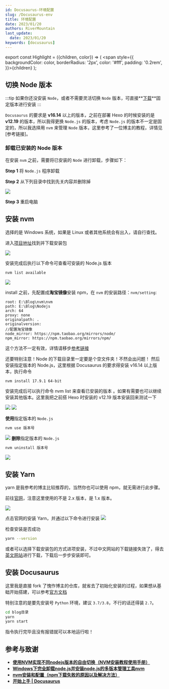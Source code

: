 ```yaml
---
id: Docusaurus-环境配置
slug: /Docusaurus-env
title: 环境配置
date: 2023/01/20
authors: RiverMountain
last_update:
  date: 2023/01/20
keywords: [docusaurus]
---
```


export const Highlight = ({children, color}) => ( <span style={{
    backgroundColor: color,
    borderRadius: '2px',
    color: '#fff',
    padding: '0.2rem',
    }}>{children}</span> );
<br/>

## 切换 Node 版本

:::tip
如果你还没安装 `Node`，或者不需要灵活切换 `Node` 版本，可直接**[下载](https://nodejs.org/en/download/)**固定版本进行安装
:::

`Docusaurus` 的要求是 **v16.14** 以上的版本，之前在部署 Hexo 的时候安装的是 **v12.19** 的版本，所以我得更换 `Node.js` 的版本，考虑 `Node.js` 的版本不一定是固定的，所以我选择用 `nvm` 来管理 `Node` 版本，这里参考了一位博主的教程，详情见[参考链接]。

### 卸载已安装的 Node 版本

在安装 `nvm` 之前，需要将已安装的 `Node` 进行卸载，步骤如下：

**<Highlight color="#9ABCF2">Step 1</Highlight>** 将 `Node.js` 程序卸载

**<Highlight color="#9ABCF2">Step 2</Highlight>** 从下列目录中找到先关内容并删除掉

![](assets/环境配置/image-20230423015123.png)

**<Highlight color="#9ABCF2">Step 3</Highlight>** 重启电脑

## 安装 nvm

选择的是 Windows 系统，如果是 Linux 或者其他系统会有出入，请自行查找。

进入[项目地址](https://github.com/coreybutler/nvm-windows)找到并下载安装包

![](assets/环境配置/image-20230423015142.png)


安装完成后执行以下命令可查看可安装的 Node.js 版本

```bash
nvm list available 
```

![](assets/环境配置/image-20230423015147.png)

install 之前，先配置成**淘宝镜像**安装 npm，在 `nvm` 的安装路径：`nvm/setting`:

```
root: E:\Blog\nvm\nvm
path: E:\Blog\Nodejs
arch: 64
proxy: none
originalpath: .
originalversion: 
//配置淘宝镜像
node_mirror: https://npm.taobao.org/mirrors/node/
npm_mirror: https://npm.taobao.org/mirrors/npm/
```

这个方法不一定有效，详情请移步[参考链接](https://blog.csdn.net/DW14687/article/details/122957949)

还要特别注意！Node 的下载目录里一定要是个空文件夹！不然会出问题！
然后安装指定版本的 Node.js，这里根据 Docusaurus 的要求得安装 v16.14 以上版本，执行命令

```bash
nvm install 17.9.1 64-bit
```

安装完成后可以执行命令 nvm list 来查看已安装的版本 。如果有需要也可以继续安装其他版本。这里我把之前搭 Hexo 时安装的 v12.19 版本安装回来测试一下

![](assets/环境配置/image-20230423015201.png)
![](assets/环境配置/image-20230423015206.png)

**使用**指定版本的 `Node.js`

```bash
nvm use 版本号
```

![](assets/环境配置/image-20230423015214.png)
**删除**指定版本的 `Node.js`

```bash
nvm uninstall 版本号
```

![](assets/环境配置/image-20230423015220.png)

## 安装 Yarn

yarn 是我参考的博主比较推荐的，当然你也可以使用 npm，就无需进行此步骤。

前往[官网](https://yarn.bootcss.com/)，注意这里使用的不是 2.x 版本，是 1.x 版本。

![](assets/环境配置/image-20230423015227.png)

点击官网的安装 Yarn，并通过以下命令进行安装
![](assets/环境配置/image-20230423015236.png)

检查安装是否成功

```bash
yarn --version
```

或者可以选择下载安装包的方式进项安装，不过中文网站的下载链接失效了，得去[英文网站](https://classic.yarnpkg.com/en/docs/install#windows-stable)进行下载，下载后一步步安装即可。

## 安装 Docusaurus

这里我是直接 fork 了愧怍博主的仓库，就省去了初始化安装的过程，如果想从基础开始搭建，可以参考[官方文档](https://docusaurus.io/zh-CN/docs/category/getting-started)

特别注意的是要先安装号 `Python` 环境，建议 `3.7/3.8`，不行的话还得装 `2.7`。

```bash
cd blog目录
yarn
yarn start
```

指令执行完毕且没有报错就可以本地运行啦！

## 参考与致谢

- **[使用NVM实现不同nodejs版本的自由切换（NVM安装教程使用手册）](https://lichong.blog.csdn.net/article/details/118756713?spm=1001.2101.3001.6650.2&utm_medium=distribute.pc_relevant.none-task-blog-2%7Edefault%7ECTRLIST%7ERate-2-118756713-blog-128326759.pc_relevant_3mothn_strategy_and_data_recovery&depth_1-utm_source=distribute.pc_relevant.none-task-blog-2%7Edefault%7ECTRLIST%7ERate-2-118756713-blog-128326759.pc_relevant_3mothn_strategy_and_data_recovery&utm_relevant_index=3)**
- **[Windows下完全卸载node.js并安装node.js的多版本管理工具nvm](https://blog.csdn.net/lewky_liu/article/details/87959839)**
- **[nvm安装和配置（npm下载失败的原因以及解决方法）](https://blog.csdn.net/DW14687/article/details/122957949)**
- **[开始上手 | Docusaurus](https://docusaurus.io/zh-CN/docs/category/getting-started)**
  